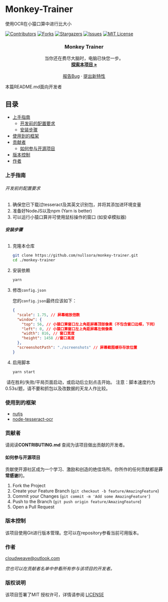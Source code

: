 # Monkey-Trainer

使用OCR在小猿口算中进行比大小

<!-- PROJECT SHIELDS -->

[![Contributors][contributors-shield]][contributors-url]
[![Forks][forks-shield]][forks-url]
[![Stargazers][stars-shield]][stars-url]
[![Issues][issues-shield]][issues-url]
[![MIT License][license-shield]][license-url]

  <h3 align="center">Monkey Trainer</h3>
  <p align="center">
    当你还在费尽大脑时，电脑已快您一步。
    <br />
    <a href="https://github.com/nullsora/monkey-trainer"><strong>探索本项目 »</strong></a>
    <br />
    <br />
    <a href="https://github.com/nullsora/monkey-trainer/issues">报告Bug</a>
    ·
    <a href="https://github.com/nullsora/monkey-trainer/issues">提出新特性</a>
  </p>


 本篇README.md面向开发者

## 目录

- [上手指南](#上手指南)
  - [开发前的配置要求](#开发前的配置要求)
  - [安装步骤](#安装步骤)
- [使用到的框架](#使用到的框架)
- [贡献者](#贡献者)
  - [如何参与开源项目](#如何参与开源项目)
- [版本控制](#版本控制)
- [作者](#作者)

### 上手指南

###### 开发前的配置要求

1. 确保您已下载过tesseract及其英文识别包，并将其添加进环境变量
2. 准备好NodeJS以及npm (Yarn is better)
3. 可以运行小猿口算并可使用鼠标操作的窗口 (如安卓模拟器)

###### **安装步骤**

1. 克隆本仓库

   ```sh
   git clone https://github.com/nullsora/monkey-trainer.git
   cd ./monkey-trainer
   ```

2. 安装依赖

   ```sh
   yarn
   ```

3. 修改`config.json`

   您的`config.json`最终应该如下：

   ```json
   {
     "scale": 1.75, // 屏幕缩放倍数
     "window": {
       "top": 56, // 小猿口算窗口左上角距屏幕顶部像素（不包含窗口边框，下同）
       "left": 0, // 小猿口算窗口左上角距屏幕左侧像素
       "width": 816, // 窗口宽度
       "height": 1458 //窗口高度
     },
     "screenshotPath": "./screenshots" // 屏幕截图缓存存放位置
   }
   ```

4. 启用脚本

   ```sh
   yarn start
   ```

​	请在胜利/失败/平局页面启动，或启动后立刻点击开始。
​	注意：脚本速度约为0.53s/题，请不要和抓包以及改数据的天龙人作比较。

### 使用到的框架

- [nutjs](https://nutjs.dev/)
- [node-tesseract-ocr](https://www.npmjs.com/package/node-tesseract-ocr)

### 贡献者

请阅读**CONTRIBUTING.md** 查阅为该项目做出贡献的开发者。

#### 如何参与开源项目

贡献使开源社区成为一个学习、激励和创造的绝佳场所。你所作的任何贡献都是**非常感谢**的。

1. Fork the Project
2. Create your Feature Branch (`git checkout -b feature/AmazingFeature`)
3. Commit your Changes (`git commit -m 'Add some AmazingFeature'`)
4. Push to the Branch (`git push origin feature/AmazingFeature`)
5. Open a Pull Request

### 版本控制

该项目使用Git进行版本管理。您可以在repository参看当前可用版本。

### 作者

cloudweave@outlook.com

 *您也可以在贡献者名单中参看所有参与该项目的开发者。*

### 版权说明

该项目签署了MIT 授权许可，详情请参阅 [LICENSE](https://github.com/nullsora/monkey-trainer/blob/main/LICENSE)

<!-- links -->

[your-project-path]: nullsora/monkey-trainer
[contributors-shield]: https://img.shields.io/github/contributors/nullsora/monkey-trainer.svg?style=flat-square
[contributors-url]: https://github.com/nullsora/monkey-trainer/graphs/contributors
[forks-shield]: https://img.shields.io/github/forks/nullsora/monkey-trainer.svg?style=flat-square
[forks-url]: https://github.com/nullsora/monkey-trainer/network/members
[stars-shield]: https://img.shields.io/github/stars/nullsora/monkey-trainer.svg?style=flat-square
[stars-url]: https://github.com/nullsora/monkey-trainer/stargazers
[issues-shield]: https://img.shields.io/github/issues/nullsora/monkey-trainer.svg?style=flat-square
[issues-url]: https://img.shields.io/github/issues/nullsora/monkey-trainer.svg
[license-shield]: https://img.shields.io/github/license/nullsora/monkey-trainer.svg?style=flat-square
[license-url]: https://github.com/nullsora/monkey-trainer/blob/main/LICENSE